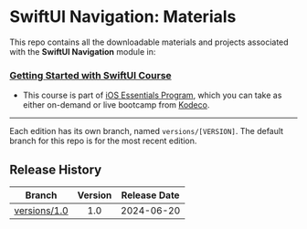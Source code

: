 # SwiftUI Navigation: Materials

This repo contains all the downloadable materials and projects associated with the **SwiftUI Navigation** module in:

### [Getting Started with SwiftUI Course](https://www.kodeco.com/ios/paths/getting-started-swiftui)

- This course is part of [iOS Essentials Program](https://www.kodeco.com/ios/programs/ios-essentials), which you can take as either on-demand or live bootcamp from [Kodeco](https://www.kodeco.com).

---

Each edition has its own branch, named `versions/[VERSION]`. The default branch for this repo is for the most recent edition.

## Release History

| Branch                                                                                  | Version | Release Date |
| --------------------------------------------------------------------------------------- |:-------:|:------------:|
| [versions/1.0](https://github.com/kodecocodes/m3-suin-materials/tree/versions/1.0) | 1.0     | 2024-06-20   |
